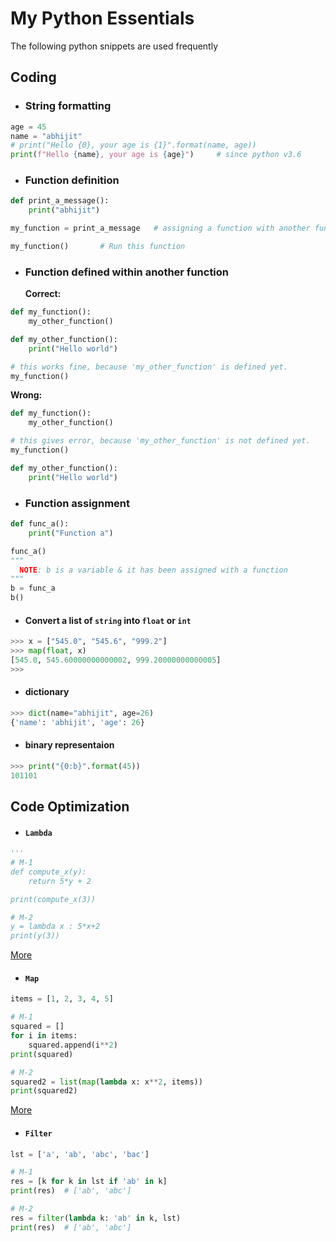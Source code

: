 # My Python Essentials
The following python snippets are used frequently

## Coding
* ### String formatting
```py
age = 45
name = "abhijit"
# print("Hello {0}, your age is {1}".format(name, age))
print(f"Hello {name}, your age is {age}")     # since python v3.6
```
* ### Function definition
```py
def print_a_message():
    print("abhijit")

my_function = print_a_message 	# assigning a function with another function

my_function()		# Run this function
```

* ### Function defined within another function 
	**Correct:**
```py
def my_function():
	my_other_function()

def my_other_function():
	print("Hello world")

# this works fine, because 'my_other_function' is defined yet.
my_function()
```
	
  **Wrong:**
```py
def my_function():
	my_other_function()

# this gives error, because 'my_other_function' is not defined yet.
my_function()

def my_other_function():
	print("Hello world")
```
* ### Function assignment
```py
def func_a():
	print("Function a")

func_a()
"""
  NOTE: b is a variable & it has been assigned with a function
"""
b = func_a
b()
``` 
* #### Convert a list of `string` into `float` or `int`
```py
>>> x = ["545.0", "545.6", "999.2"]
>>> map(float, x)
[545.0, 545.60000000000002, 999.20000000000005]
>>>
```
* #### dictionary
```py
>>> dict(name="abhijit", age=26)
{'name': 'abhijit', 'age': 26}
```	
* #### binary representaion
```py
>>> print("{0:b}".format(45))
101101
```
## Code Optimization
* #### `Lambda`
```py
'''
# M-1
def compute_x(y):
    return 5*y + 2

print(compute_x(3))

# M-2
y = lambda x : 5*x+2
print(y(3))
```
[More](./coding/lambda.py)

* #### `Map`
```py
items = [1, 2, 3, 4, 5]

# M-1
squared = []
for i in items:
    squared.append(i**2)
print(squared)

# M-2
squared2 = list(map(lambda x: x**2, items))
print(squared2)
```
[More](./coding/map.py)

* #### `Filter`
```py
lst = ['a', 'ab', 'abc', 'bac']

# M-1
res = [k for k in lst if 'ab' in k]
print(res)	# ['ab', 'abc']

# M-2
res = filter(lambda k: 'ab' in k, lst)
print(res)	# ['ab', 'abc']
```